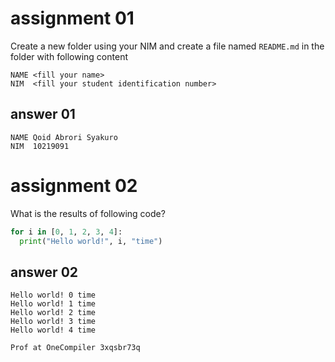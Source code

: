 # assignment 01
Create a new folder using your NIM and create a file named `README.md` in the folder with following content

```
NAME <fill your name>
NIM  <fill your student identification number>
```

## answer 01

```
NAME Qoid Abrori Syakuro
NIM  10219091
```

# assignment 02
What is the results of following code?
```python
for i in [0, 1, 2, 3, 4]:
  print("Hello world!", i, "time")
```

## answer 02

```
Hello world! 0 time
Hello world! 1 time
Hello world! 2 time
Hello world! 3 time
Hello world! 4 time

Prof at OneCompiler 3xqsbr73q
```
